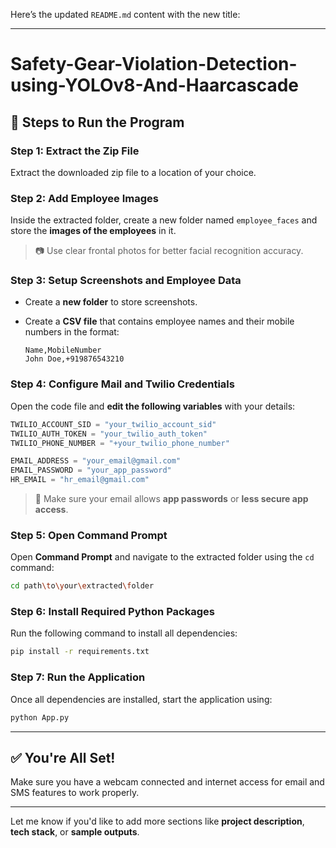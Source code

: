 Here’s the updated `README.md` content with the new title:

---

# Safety-Gear-Violation-Detection-using-YOLOv8-And-Haarcascade

## 📁 Steps to Run the Program

### Step 1: Extract the Zip File

Extract the downloaded zip file to a location of your choice.

### Step 2: Add Employee Images

Inside the extracted folder, create a new folder named `employee_faces` and store the **images of the employees** in it.

> 📷 Use clear frontal photos for better facial recognition accuracy.

### Step 3: Setup Screenshots and Employee Data

* Create a **new folder** to store screenshots.
* Create a **CSV file** that contains employee names and their mobile numbers in the format:

  ```
  Name,MobileNumber
  John Doe,+919876543210
  ```

### Step 4: Configure Mail and Twilio Credentials

Open the code file and **edit the following variables** with your details:

```python
TWILIO_ACCOUNT_SID = "your_twilio_account_sid"
TWILIO_AUTH_TOKEN = "your_twilio_auth_token"
TWILIO_PHONE_NUMBER = "+your_twilio_phone_number"

EMAIL_ADDRESS = "your_email@gmail.com"
EMAIL_PASSWORD = "your_app_password"
HR_EMAIL = "hr_email@gmail.com"
```

> 🔐 Make sure your email allows **app passwords** or **less secure app access**.

### Step 5: Open Command Prompt

Open **Command Prompt** and navigate to the extracted folder using the `cd` command:

```bash
cd path\to\your\extracted\folder
```

### Step 6: Install Required Python Packages

Run the following command to install all dependencies:

```bash
pip install -r requirements.txt
```

### Step 7: Run the Application

Once all dependencies are installed, start the application using:

```bash
python App.py
```

---

## ✅ You're All Set!

Make sure you have a webcam connected and internet access for email and SMS features to work properly.

---

Let me know if you'd like to add more sections like **project description**, **tech stack**, or **sample outputs**.
